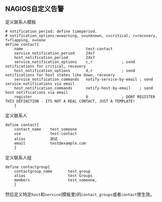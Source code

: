 ## NAGIOS自定义告警

定义联系人模板

    # notification_period: define timeperiod.
    # notification_options:w=warning, u=unknown, c=critical, r=recovery, f=flapping, n=none
    define contact{
        name                            test-contact
        service_notification_period     24x7
        host_notification_period        24x7
        service_notification_options    c,r		        ; send notifications for critical, recovery
        host_notification_options       d,r	            ; send notifications for host states like down, recovery
        service_notification_commands   notify-service-by-email	; send service notifications via email
        host_notification_commands      notify-host-by-email	; send host notifications via email
        register                        0       		; DONT REGISTER THIS DEFINITION - ITS NOT A REAL CONTACT, JUST A TEMPLATE!
        }

定义联系人

    define contact{
        contact_name    test_someone
        use				test-contact
        alias           测试
        email           test@example.com
        }

定义联系人组

    define contactgroup{
        contactgroup_name       test_group
        alias                   test Groups
        members                 test_someone,
        }

然后定义特定`host`和`service`(模板里)的`contact_groups`或者`contact`使生效。

